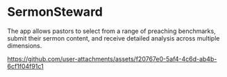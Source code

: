 # SermonSteward
The app allows pastors to select from a range of preaching benchmarks, submit their sermon content, and receive detailed analysis across multiple dimensions. 




https://github.com/user-attachments/assets/f20767e0-5af4-4c6d-ab4b-6cf1f04f91c1

